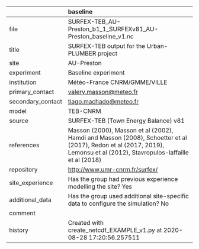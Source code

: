 |                   | baseline                                                                                                                                                                |
|:------------------|:------------------------------------------------------------------------------------------------------------------------------------------------------------------------|
| file              | SURFEX-TEB_AU-Preston_b1_1_SURFEXv81_AU-Preston_baseline_v1.nc                                                                                                          |
| title             | SURFEX-TEB output for the Urban-PLUMBER project                                                                                                                         |
| site              | AU-Preston                                                                                                                                                              |
| experiment        | Baseline experiment                                                                                                                                                     |
| institution       | Météo-France CNRM/GMME/VILLE                                                                                                                                            |
| primary_contact   | valery.masson@meteo.fr                                                                                                                                                  |
| secondary_contact | tiago.machado@meteo.fr                                                                                                                                                  |
| model             | TEB-CNRM                                                                                                                                                                |
| source            | SURFEX-TEB (Town Energy Balance) v81                                                                                                                                    |
| references        | Masson (2000), Masson et al (2002), Hamdi and Masson (2008), Schoetter et al (2017), Redon et al (2017, 2019), Lemonsu et al (2012), Stavropulos-laffaille et al (2018) |
| repository        | http://www.umr-cnrm.fr/surfex/                                                                                                                                          |
| site_experience   | Has the group had previous experience modelling the site? Yes                                                                                                           |
| additional_data   | Has the group used additional site-specific data to configure the simulation? No                                                                                        |
| comment           |                                                                                                                                                                         |
| history           | Created with create_netcdf_EXAMPLE_v1.py at 2020-08-28 17:20:56.257511                                                                                                  |
